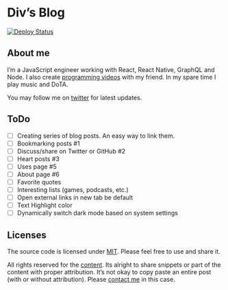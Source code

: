# Div’s Blog

[![Deploy Status](https://api.netlify.com/api/v1/badges/4020d01b-1c29-48f6-bbd2-a030292b406e/deploy-status)](https://app.netlify.com/sites/divyanshu-blog/deploys)

## About me

I’m a JavaScript engineer working with React, React Native, GraphQL and Node. I also create [programming videos](https://youtube.com/c/WhatTheJavaScript) with my friend. In my spare time I play music and DoTA.

You may follow me on [twitter](https://twitter.com/divyanshu013) for latest updates.

## ToDo

- [ ] Creating series of blog posts. An easy way to link them.
- [ ] Bookmarking posts #1
- [ ] Discuss/share on Twitter or GitHub #2
- [ ] Heart posts #3
- [ ] Uses page #5
- [ ] About page #6
- [ ] Favorite quotes
- [ ] Interesting lists (games, podcasts, etc.)
- [ ] Open external links in new tab be default
- [ ] Text Highlight color
- [ ] Dynamically switch dark mode based on system settings

## Licenses

The source code is licensed under [MIT](./LICENSE-src). Please feel free to use and share it.

All rights reserved for the [content](./LICENSE-content). Its alright to share snippets or part of the content with proper attribution. It’s not okay to copy paste an entire post (with or without attribution). Please [contact me](https://divyanshu013.dev) in this case.

